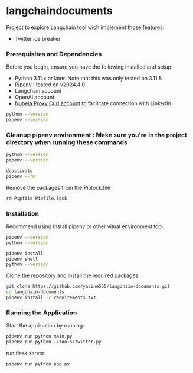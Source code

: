 # langchaindocuments

Project to explore Langchain tool wich implement those features: 
- Twitter ice breaker


### Prerequisites and Dependencies

Before you begin, ensure you have the following installed and setup:
- Python 3.11.x or later. Note that this was only tested on 3.11.8
- [Pipenv](https://pipenv.pypa.io/en/latest/) : tested on v2024.4.0
- Langchain account
- OpenAI account
- [Nubela Proxy Curl account](https://nubela.co/proxycurl/) to facilitate connection with LinkedIn

```bash
python --version
pipenv --version
```

### Cleanup pipenv environment : Make sure you're in the project directory when running these commands

```bash
python --version
pipenv --version

deactivate
pipenv --rm
```

Remove the packages from the Piplock.file
```bash
rm Pipfile Pipfile.lock
```

### Installation


Recommend using Install pipenv or other vitual environment tool. 


```bash
pipenv --version
python --version
```

```bash
pipenv install
pipenv shell
python --version
```


Clone the repository and install the required packages:

```bash
git clone https://github.com/yacine555/langchain-documents.git
cd langchain-documents
pipenv install -r requirements.txt
```



### Running the Application

Start the application by running:

```bash
pipenv run python main.py
pipenv run python ./tools/twitter.py
```

run flask server

```bash
pipenv run python app.py
```
